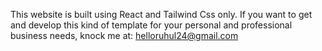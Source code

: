 This website is built using React and Tailwind Css only.
If you want to get and develop this kind of template for your personal and professional business needs, knock me at: helloruhul24@gmail.com
